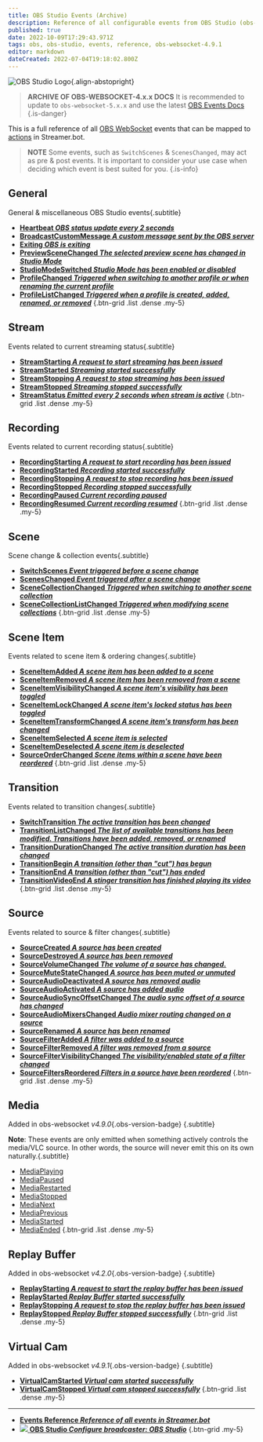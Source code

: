 ```yaml
---
title: OBS Studio Events (Archive)
description: Reference of all configurable events from OBS Studio (obs-websocket-4.9.1)
published: true
date: 2022-10-09T17:29:43.971Z
tags: obs, obs-studio, events, reference, obs-websocket-4.9.1
editor: markdown
dateCreated: 2022-07-04T19:18:02.800Z
---
```


![OBS Studio Logo](https://streamer.bot/img/integrations/obs.svg){.align-abstopright}

> **ARCHIVE OF OBS-WEBSOCKET-4.x.x DOCS**
> It is recommended to update to `obs-websocket-5.x.x` and use the latest [OBS Events Docs](/en/Broadcasters/OBS/Archive/Events)
{.is-danger}

This is a full reference of all [OBS WebSocket](https://github.com/obsproject/obs-websocket/blob/4.x-current/docs/generated/protocol.md) events that can be mapped to [actions](/en/Actions) in Streamer.bot.

> **NOTE**
Some events, such as `SwitchScenes` & `ScenesChanged`, may act as pre & post events.
It is important to consider your use case when deciding which event is best suited for you.
{.is-info}

## General
General & miscellaneous OBS Studio events{.subtitle}
* [**Heartbeat *OBS status update every 2 seconds***](/en/Broadcasters/OBS/Archive/Events/Heartbeat)
* [**BroadcastCustomMessage *A custom message sent by the OBS server***](/en/Broadcasters/OBS/Archive/Events/BroadcastCustomMessage)
* [**Exiting *OBS is exiting***](/en/Broadcasters/OBS/Archive/Events/Exiting)
* [**PreviewSceneChanged *The selected preview scene has changed in Studio Mode***](/en/Broadcasters/OBS/Archive/Events/Studio-Mode/PreviewSceneChanged)
* [**StudioModeSwitched *Studio Mode has been enabled or disabled***](/en/Broadcasters/OBS/Archive/Events/Studio-Mode/StudioModeSwitched)
* [**ProfileChanged *Triggered when switching to another profile or when renaming the current profile***](/en/Broadcasters/OBS/Archive/Events/Profiles/ProfileChanged)
* [**ProfileListChanged *Triggered when a profile is created, added, renamed, or removed***](/en/Broadcasters/OBS/Archive/Events/Profiles/ProfileListChanged)
{.btn-grid .list .dense .my-5}

## Stream
Events related to current streaming status{.subtitle}
* [**StreamStarting *A request to start streaming has been issued***](/en/Broadcasters/OBS/Archive/Events/Streaming/StreamStarting)
* [**StreamStarted *Streaming started successfully***](/en/Broadcasters/OBS/Archive/Events/Streaming/StreamStarted)
* [**StreamStopping *A request to stop streaming has been issued***](/en/Broadcasters/OBS/Archive/Events/Streaming/StreamStopping)
* [**StreamStopped *Streaming stopped successfully***](/en/Broadcasters/OBS/Archive/Events/Streaming/StreamStopped)
* [**StreamStatus *Emitted every 2 seconds when stream is active***](/en/Broadcasters/OBS/Archive/Events/Streaming/StreamStatus)
{.btn-grid .list .dense .my-5}

## Recording
Events related to current recording status{.subtitle}
* [**RecordingStarting *A request to start recording has been issued***](/en/Broadcasters/OBS/Archive/Events/Recording/RecordingStarting)
* [**RecordingStarted *Recording started successfully***](/en/Broadcasters/OBS/Archive/Events/Recording/RecordingStarted)
* [**RecordingStopping *A request to stop recording has been issued***](/en/Broadcasters/OBS/Archive/Events/Recording/RecordingStopping)
* [**RecordingStopped *Recording stopped successfully***](/en/Broadcasters/OBS/Archive/Events/Recording/RecordingStopped)
* [**RecordingPaused *Current recording paused***](/en/Broadcasters/OBS/Archive/Events/Recording/RecordingPaused)
* [**RecordingResumed *Current recording resumed***](/en/Broadcasters/OBS/Archive/Events/Recording/RecordingResumed)
{.btn-grid .list .dense .my-5}

## Scene
Scene change & collection events{.subtitle}
* [**SwitchScenes *Event triggered **before** a scene change***](/en/Broadcasters/OBS/Archive/Events/Scenes/SwitchScenes)
* [**ScenesChanged *Event triggered **after** a scene change***](/en/Broadcasters/OBS/Archive/Events/Scenes/ScenesChanged)
* [**SceneCollectionChanged *Triggered when switching to another scene collection***](/en/Broadcasters/OBS/Archive/Events/Scenes/SceneCollectionChanged)
* [**SceneCollectionListChanged *Triggered when modifying scene collections***](/en/Broadcasters/OBS/Archive/Events/Scenes/SceneCollectionListChanged)
{.btn-grid .list .dense .my-5}

## Scene Item
Events related to scene item & ordering changes{.subtitle}
* [**SceneItemAdded *A scene item has been added to a scene***](/en/Broadcasters/OBS/Archive/Events/Scene-Items/SceneItemAdded)
* [**SceneItemRemoved *A scene item has been removed from a scene***](/en/Broadcasters/OBS/Archive/Events/Scene-Items/SceneItemRemoved)
* [**SceneItemVisibilityChanged *A scene item's visibility has been toggled***](/en/Broadcasters/OBS/Archive/Events/Scene-Items/SceneItemVisibilityChanged)
* [**SceneItemLockChanged *A scene item's locked status has been toggled***](/en/Broadcasters/OBS/Archive/Events/Scene-Items/SceneItemLockChanged)
* [**SceneItemTransformChanged *A scene item's transform has been changed***](/en/Broadcasters/OBS/Archive/Events/Scene-Items/SceneItemTransformChanged)
* [**SceneItemSelected *A scene item is selected***](/en/Broadcasters/OBS/Archive/Events/Scene-Items/SceneItemSelected)
* [**SceneItemDeselected *A scene item is deselected***](/en/Broadcasters/OBS/Archive/Events/Scene-Items/SceneItemDeselected)
* [**SourceOrderChanged *Scene items within a scene have been reordered***](/en/Broadcasters/OBS/Archive/Events/Scene-Items/SourceOrderChanged)
{.btn-grid .list .dense .my-5}

## Transition
Events related to transition changes{.subtitle}
* [**SwitchTransition *The active transition has been changed***](/en/Broadcasters/OBS/Archive/Events/Transitions/SwitchTransition)
* [**TransitionListChanged *The list of available transitions has been modified. Transitions have been added, removed, or renamed***](/en/Broadcasters/OBS/Archive/Events/Transitions/TransitionListChanged)
* [**TransitionDurationChanged *The active transition duration has been changed***](/en/Broadcasters/OBS/Archive/Events/Transitions/TransitionDurationChanged)
* [**TransitionBegin *A transition (other than "cut") has begun***](/en/Broadcasters/OBS/Archive/Events/Transitions/TransitionBegin)
* [**TransitionEnd *A transition (other than "cut") has ended***](/en/Broadcasters/OBS/Archive/Events/Transitions/TransitionEnd)
* [**TransitionVideoEnd *A stinger transition has finished playing its video***](/en/Broadcasters/OBS/Archive/Events/Transitions/TransitionVideoEnd)
{.btn-grid .list .dense .my-5}

## Source
Events related to source & filter changes{.subtitle}
* [**SourceCreated *A source has been created***](/en/Broadcasters/OBS/Archive/Events/Sources/SourceCreated)
* [**SourceDestroyed *A source has been removed***](/en/Broadcasters/OBS/Archive/Events/Sources/SourceDestroyed)
* [**SourceVolumeChanged *The volume of a source has changed.***](/en/Broadcasters/OBS/Archive/Events/Sources/SourceVolumeChanged)
* [**SourceMuteStateChanged *A source has been muted or unmuted***](/en/Broadcasters/OBS/Archive/Events/Sources/SourceMuteStateChanged)
* [**SourceAudioDeactivated *A source has removed audio***](/en/Broadcasters/OBS/Archive/Events/Sources/SourceAudioDeactivated)
* [**SourceAudioActivated *A source has added audio***](/en/Broadcasters/OBS/Archive/Events/Sources/SourceAudioActivated)
* [**SourceAudioSyncOffsetChanged *The audio sync offset of a source has changed***](/en/Broadcasters/OBS/Archive/Events/Sources/SourceAudioSyncOffsetChanged)
* [**SourceAudioMixersChanged *Audio mixer routing changed on a source***](/en/Broadcasters/OBS/Archive/Events/Sources/SourceAudioMixersChanged)
* [**SourceRenamed *A source has been renamed***](/en/Broadcasters/OBS/Archive/Events/Sources/SourceRenamed)
* [**SourceFilterAdded *A filter was added to a source***](/en/Broadcasters/OBS/Archive/Events/Sources/SourceFilterAdded)
* [**SourceFilterRemoved *A filter was removed from a source***](/en/Broadcasters/OBS/Archive/Events/Sources/SourceFilterRemoved)
* [**SourceFilterVisibilityChanged *The visibility/enabled state of a filter changed***](/en/Broadcasters/OBS/Archive/Events/Sources/SourceFilterVisibilityChanged)
* [**SourceFiltersReordered *Filters in a source have been reordered***](/en/Broadcasters/OBS/Archive/Events/Sources/SourceFiltersReordered)
{.btn-grid .list .dense .my-5}

## Media
Added in obs-websocket *v4.9.0*{.obs-version-badge} {.subtitle}

**Note**: These events are only emitted when something actively controls the media/VLC source. In other words, the source will never emit this on its own naturally.{.subtitle}
* [MediaPlaying](/en/Broadcasters/OBS/Archive/Events/Media/MediaPlaying)
* [MediaPaused](/en/Broadcasters/OBS/Archive/Events/Media/MediaPaused)
* [MediaRestarted](/en/Broadcasters/OBS/Archive/Events/Media/MediaRestarted)
* [MediaStopped](/en/Broadcasters/OBS/Archive/Events/Media/MediaStopped)
* [MediaNext](/en/Broadcasters/OBS/Archive/Events/Media/MediaNext)
* [MediaPrevious](/en/Broadcasters/OBS/Archive/Events/Media/MediaPrevious)
* [MediaStarted](/en/Broadcasters/OBS/Archive/Events/Media/MediaStarted)
* [MediaEnded](/en/Broadcasters/OBS/Archive/Events/Media/MediaEnded)
{.btn-grid .list .dense .my-5}

## Replay Buffer
Added in obs-websocket *v4.2.0*{.obs-version-badge} {.subtitle}
* [**ReplayStarting *A request to start the replay buffer has been issued***](/en/Broadcasters/OBS/Archive/Events/Replay-Buffer/ReplayStarting)
* [**ReplayStarted *Replay Buffer started successfully***](/en/Broadcasters/OBS/Archive/Events/Replay-Buffer/ReplayStarted)
* [**ReplayStopping *A request to stop the replay buffer has been issued***](/en/Broadcasters/OBS/Archive/Events/Replay-Buffer/ReplayStopping)
* [**ReplayStopped *Replay Buffer stopped successfully***](/en/Broadcasters/OBS/Archive/Events/Replay-Buffer/ReplayStopped)
{.btn-grid .list .dense .my-5}

## Virtual Cam
Added in obs-websocket *v4.9.1*{.obs-version-badge} {.subtitle}
* [**VirtualCamStarted *Virtual cam started successfully***](/en/Broadcasters/OBS/Archive/Events/Virtual-Cam/VirtualCamStarted)
* [**VirtualCamStopped *Virtual cam stopped successfully***](/en/Broadcasters/OBS/Archive/Events/Virtual-Cam/VirtualCamStopped)
{.btn-grid .list .dense .my-5}

---

* [<i class="mdi mdi-creation primary--text"></i> **Events Reference *Reference of all events in Streamer.bot***](/en/Events)
* [<img src="https://streamer.bot/img/integrations/obs.svg"/> **OBS Studio *Configure broadcaster: OBS Studio***](/en/Broadcasters/OBS)
{.btn-grid .my-5}